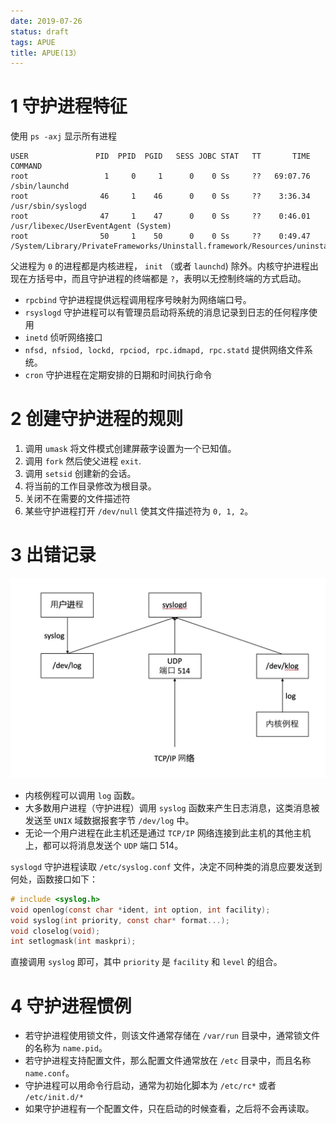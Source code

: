 ```yaml
---
date: 2019-07-26
status: draft
tags: APUE
title: APUE(13）
---
```


# 1 守护进程特征
使用 `ps -axj` 显示所有进程
```shell
USER               PID  PPID  PGID   SESS JOBC STAT   TT       TIME COMMAND
root                 1     0     1      0    0 Ss     ??   69:07.76 /sbin/launchd
root                46     1    46      0    0 Ss     ??    3:36.34 /usr/sbin/syslogd
root                47     1    47      0    0 Ss     ??    0:46.01 /usr/libexec/UserEventAgent (System)
root                50     1    50      0    0 Ss     ??    0:49.47 /System/Library/PrivateFrameworks/Uninstall.framework/Resources/uninstal
```
父进程为 `0` 的进程都是内核进程， `init` （或者 `launchd`) 除外。内核守护进程出现在方括号中，而且守护进程的终端都是 `?`，表明以无控制终端的方式启动。
- `rpcbind` 守护进程提供远程调用程序号映射为网络端口号。
- `rsyslogd` 守护进程可以有管理员启动将系统的消息记录到日志的任何程序使用
- `inetd` 侦听网络接口
- `nfsd, nfsiod, lockd, rpciod, rpc.idmapd, rpc.statd` 提供网络文件系统。
- `cron` 守护进程在定期安排的日期和时间执行命令

# 2 创建守护进程的规则
1. 调用 `umask` 将文件模式创建屏蔽字设置为一个已知值。
2. 调用 `fork` 然后使父进程 `exit`.
3. 调用 `setsid` 创建新的会话。
4. 将当前的工作目录修改为根目录。
5. 关闭不在需要的文件描述符
6. 某些守护进程打开 `/dev/null` 使其文件描述符为 `0, 1, 2`。

# 3 出错记录

![](./_image/2019-07-26-19-57-11.jpg)
- 内核例程可以调用 `log` 函数。
- 大多数用户进程（守护进程）调用 `syslog` 函数来产生日志消息，这类消息被发送至 `UNIX` 域数据报套字节 `/dev/log` 中。
- 无论一个用户进程在此主机还是通过 `TCP/IP` 网络连接到此主机的其他主机上，都可以将消息发送个 `UDP` 端口 514。

`syslogd` 守护进程读取 `/etc/syslog.conf` 文件，决定不同种类的消息应要发送到何处，函数接口如下：
```c
# include <syslog.h>
void openlog(const char *ident, int option, int facility);
void syslog(int priority, const char* format...);
void closelog(void);
int setlogmask(int maskpri);
```
直接调用 `syslog` 即可，其中 `priority` 是 `facility` 和 `level` 的组合。

# 4 守护进程惯例
- 若守护进程使用锁文件，则该文件通常存储在 `/var/run` 目录中，通常锁文件的名称为 `name.pid`。
- 若守护进程支持配置文件，那么配置文件通常放在 `/etc` 目录中，而且名称 `name.conf`。
- 守护进程可以用命令行启动，通常为初始化脚本为 `/etc/rc*` 或者 `/etc/init.d/*`
- 如果守护进程有一个配置文件，只在启动的时候查看，之后将不会再读取。